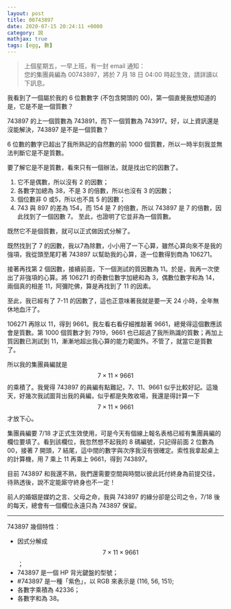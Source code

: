 ```yaml
---
layout: post
title: 00743897
date: 2020-07-15 20:24:11 +0000
category: 說
mathjax: true
tags: [egg, 數]
---
```


> 上個星期五，一早上班，有一封 email 通知：<br>
> 您的集團員編為 00743897，將於 7 月 18 日 04:00 時起生效，請詳讀以下訊息。

我看到了一個屬於我的 6 位數數字 (不包含開頭的 00)，第一個直覺我想知道的是，它是不是一個質數？

<!--more-->
 

743897 的上一個質數為 743891，而下一個質數為 743917。好，以上資訊還是沒能解決，743897 是不是一個質數？

6 位數的數字已超出了我所熟記的自然數的前 1000 個質數，所以一時半刻我並無法判斷它是不是質數。

要了解它是不是質數，看來只有一個辦法，就是找出它的因數了。
 1.	它不是偶數，所以沒有 2 的因數；
 2.	各數字加總為 38，不是 3 的倍數，所以也沒有 3 的因數；
 3.	個位數非 0 或5，所以也不具 5 的因數；
 4.	743 與 897 的差為 154，而 154 是 7 的倍數，所以 743897 是 7 的倍數，因此找到了一個因數 7。
至此，也證明了它並非為一個質數。

既然它不是個質數，就可以正式做因式分解了。

既然找到了 7 的因數，我以7為除數，小小用了一下心算，雖然心算向來不是我的強項，我從頭至尾盯著 743897 以幫助我的心算，逐一位數得到商為 106271。

接著再找第 2 個因數，接續前面，下一個測試的質因數為 11。於是，我再一次使出了非強項的心算。將 106271 的奇數位數字加總和為 3，偶數位數字和為 14，兩個真的相差 11，阿彌陀佛，算是再找到了 11 的因素。

至此，我已經有了 7-11 的因數了，這也正意味著我就是要一天 24 小時，全年無休地血汗了。

106271 再除以 11，得到 9661。我左看右看仔細推敲著 9661，總覺得這個數應該會是質數。第 1000 個質數才到 7919，9661 也已超過了我所熟識的質數；再加上質因數已測試到 11，漸漸地超出我心算的能力範圍外。不管了，就當它是質數了。

所以我的集團員編就是 $$7\times 11\times 9661$$ 的乘積了。我覺得 743897 的員編有點難記，7、11、9661 似乎比較好記。這幾天，好幾次我試圖背出我的員編，似乎都是失敗收場，我還是得計算一下 $$7\times 11\times 9661$$ 才放下心。

集團員編要 7/18 才正式生效使用，可是今天有個線上報名表格已經有集團員編的欄位要填了。看到該欄位，我忽然想不起我的 8 碼編號，只記得前面 2 位數為 00，接著 7 開頭，7 結尾，這中間的數字與次序我沒有很確定。索性我拿起桌上的計算機，用 7 乘上 11 再乘上 9661，得到 743897。

目前 743897 和我還不熟，我們還需要空間與時間以彼此託付終身為前提交往，待熟透後，說不定能廝守終身也不一定！

前人的婚姻是媒妁之言、父母之命，我與 743897 的緣分卻是公司之令，7/18 後的每天，總會有一個欄位永遠只為 743897 保留。

***
743897 幾個特性：
-	因式分解成 $$7\times 11\times 9661$$；
-	743897 是一個 HP 背光鍵盤的型號；
-	#743897 是一種「紫色」，以 RGB 來表示是 (116, 56, 151);
-	各數字乘積為 42336；
-	各數字和為 38。
